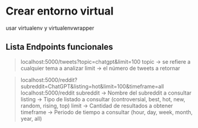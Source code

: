 # Crear entorno virtual
usar virtualenv y virtualenvwrapper

## Lista Endpoints funcionales
> localhost:5000/tweets?topic=chatgpt&limit=100
topic -> se refiere a cualquier tema a analizar
limit -> el número de tweets a retornar

> localhost:5000/reddit?subreddit=ChatGPT&listing=hot&limit=100&timeframe=all
> localhost:5000/reddit
subreddit -> Nombre del subreddit a consultar
listing -> Tipo de listado a consultar (controversial, best, hot, new, random, rising, top)
limit -> Cantidad de resultados a obtener
timeframe -> Periodo de tiempo a consultar (hour, day, week, month, year, all)